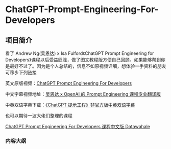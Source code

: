 # ChatGPT-Prompt-Engineering-For-Developers

## 项目简介

看了 Andrew Ng(吴恩达) x Isa Fulford《ChatGPT Prompt Engineering for Developers》课程以后受益匪浅，做了图文教程版方便自己回顾。如果能够帮到你是最好不过了。因为是个人总结的，信息不如原视频详细，想体验一手资料的朋友可移步下列链接

英文原版视频：[ChatGPT Prompt Engineering For Developers](https://learn.deeplearning.ai/chatgpt-prompt-eng/lesson/1/introduction) 

中文字幕视频地址：[吴恩达 x OpenAI 的 Prompt Engineering 课程专业翻译版](https://www.bilibili.com/video/BV1Bo4y1A7FU/?share_source=copy_web) 

中英双语字幕下载：[《ChatGPT 提示工程》非官方版中英双语字幕](https://github.com/GitHubDaily/ChatGPT-Prompt-Engineering-for-Developers-in-Chinese)

也可以期待一波大佬们整理的课程

[ChatGPT Prompt Engineering For Developers 课程中文版 Datawahale](https://github.com/datawhalechina/prompt-engineering-for-developers)

### 内容大纲





